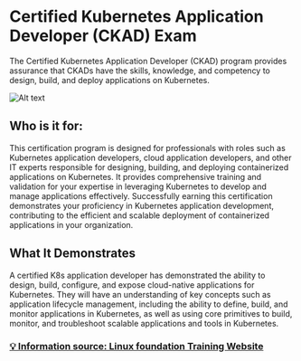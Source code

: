 # Certified Kubernetes Application Developer (CKAD) Exam

The Certified Kubernetes Application Developer (CKAD) program provides assurance that CKADs have the skills, knowledge, and competency to design, build, and deploy applications on Kubernetes.

![Alt text](https://images.credly.com/size/340x340/images/f88d800c-5261-45c6-9515-0458e31c3e16/ckad_from_cncfsite.png)

## Who is it for:
This certification program is designed for professionals with roles such as Kubernetes application developers, cloud application developers, and other IT experts responsible for designing, building, and deploying containerized applications on Kubernetes. It provides comprehensive training and validation for your expertise in leveraging Kubernetes to develop and manage applications effectively. Successfully earning this certification demonstrates your proficiency in Kubernetes application development, contributing to the efficient and scalable deployment of containerized applications in your organization.

## What It Demonstrates
A certified K8s application developer has demonstrated the ability to design, build, configure, and expose cloud-native applications for Kubernetes. They will have an understanding of key concepts such as application lifecycle management, including the ability to define, build, and monitor applications in Kubernetes, as well as using core primitives to build, monitor, and troubleshoot scalable applications and tools in Kubernetes.

### [💡 Information source: Linux foundation Training Website](https://training.linuxfoundation.org/certification/certified-kubernetes-application-developer-ckad/)